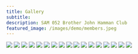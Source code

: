 ```yaml
---
title: Gallery
subtitle: 
description: SAM 052 Brother John Hamman Club
featured_image: /images/demo/members.jpeg
---
```


<div class="gallery" data-columns="3">
	<img src="../images/demo/small1.jpg">
	<img src="../images/demo/small2.jpg">
	<img src="../images/demo/small3.jpg">
	<img src="../images/demo/small4.jpg">
	<img src="../images/demo/small-5.jpg">
	<img src="../images/demo/small6.jpg">
	<img src="../images/demo/meeting1.jpeg">
	<img src="../images/demo/meeting2.jpeg">
	<img src="../images/demo/meeting3.jpeg">
	<img src="../images/demo/meeting4.jpeg">
	<img src="../images/demo/meeting5.jpeg">
	<img src="../images/demo/meeting6.jpeg">
	<img src="../images/demo/meeting7.jpeg">
	<img src="../images/demo/meeting8.jpeg">
	<img src="../images/demo/meeting9.jpeg">
	<img src="../images/demo/members.jpeg">
	<img src="../images/demo/club1.png">
</div>



